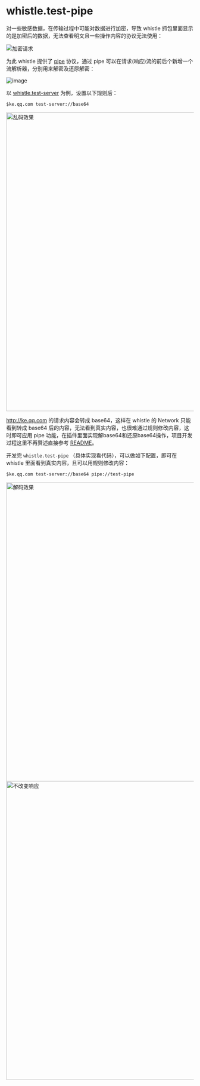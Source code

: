# whistle.test-pipe
对一些敏感数据，在传输过程中可能对数据进行加密，导致 whistle 抓包里面显示的是加密后的数据，无法查看明文且一些操作内容的协议无法使用：

![加密请求](https://user-images.githubusercontent.com/11450939/71642948-040cae80-2cee-11ea-9cd7-18c0bc1f9ebb.png)

为此 whistle 提供了 [pipe](https://wproxy.org/whistle/rules/pipe.html) 协议，通过 pipe 可以在请求(响应)流的前后个新增一个流解析器，分别用来解密及还原解密：

![image](https://user-images.githubusercontent.com/11450939/71643162-b47bb200-2cf0-11ea-915b-9882810ef858.png)

以 [whistle.test-server](../whistlte.test-server) 为例，设置以下规则后：
``` txt
$ke.qq.com test-server://base64
```

<img src="https://user-images.githubusercontent.com/11450939/71643218-9f535300-2cf1-11ea-93f6-0e39e3bf713a.png" width="800" alt="乱码效果">

http://ke.qq.com 的请求内容会转成 base64，这样在 whistle 的 Network 只能看到转成 base64 后的内容，无法看到真实内容，也很难通过规则修改内容，这时即可应用 pipe 功能，在插件里面实现解base64和还原base64操作，项目开发过程这里不再赘述直接参考 [README](../README.md)。

开发完 `whistle.test-pipe` （具体实现看代码），可以做如下配置，即可在 whistle 里面看到真实内容，且可以用规则修改内容：
``` txt
$ke.qq.com test-server://base64 pipe://test-pipe
```

<img src="https://user-images.githubusercontent.com/11450939/71643276-91ea9880-2cf2-11ea-8aff-3b8332622867.png" width="800" alt="解码效果">

<img src="https://user-images.githubusercontent.com/11450939/71643279-9c0c9700-2cf2-11ea-85f9-0841e7502404.png" width="800" alt="不改变响应">

